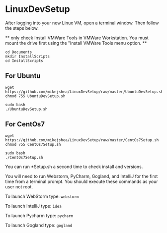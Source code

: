 # LinuxDevSetup

After logging into your new Linux VM, open a terminal window. Then follow the steps below. 

** only check Install VMWare Tools in VMWare Workstation. You must mount the drive first using the "Install VMWare Tools menu option. **

```
cd Documents
mkdir InstallScripts
cd InstallScripts
```
## For Ubuntu
```
wget https://github.com/mikejshea/LinuxDevSetup/raw/master/UbuntuDevSetup.sh
chmod 755 UbuntuDevSetup.sh

sudo bash
./UbuntuDevSetup.sh
```
## For CentOs7
```
wget https://github.com/mikejshea/LinuxDevSetup/raw/master/CentOs7Setup.sh
chmod 755 CentOs7Setup.sh

sudo bash
./CentOs7Setup.sh
```

You can run \*Setup.sh a second time to check install and versions.

You will need to run Webstorm, PyCharm, Gogland, and IntelliJ for the first time from a terminal prompt. You should execute these commands as your user not root. 

To launch WebStorm type:
`webstorm`

To launch IntelliJ type:
`idea`

To launch Pycharm type:
`pycharm`

To launch Gogland type:
`gogland`

